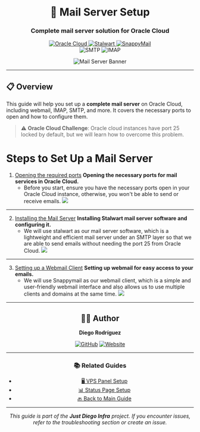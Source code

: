 <div align="center">

# 📧 Mail Server Setup
### Complete mail server solution for Oracle Cloud

<p align="center">
  <a href="https://cloud.oracle.com/">
    <img src="https://img.shields.io/badge/Oracle_Cloud-Compatible-F80000?style=for-the-badge&logo=oracle&logoColor=white" alt="Oracle Cloud">
  </a>
  <a href="https://stalw.art/">
    <img src="https://img.shields.io/badge/Stalwart-Mail_Server-2E8B57?style=for-the-badge&logo=mail&logoColor=white" alt="Stalwart">
  </a>
  <a href="https://snappymail.eu/">
    <img src="https://img.shields.io/badge/SnappyMail-Webmail-FF6B35?style=for-the-badge&logo=mail&logoColor=white" alt="SnappyMail">
  </a>
  <br>
  <img src="https://img.shields.io/badge/SMTP-Enabled-4CAF50?style=for-the-badge&logo=gmail&logoColor=white" alt="SMTP">
  <img src="https://img.shields.io/badge/IMAP-Enabled-2196F3?style=for-the-badge&logo=thunderbird&logoColor=white" alt="IMAP">
</p>

![Mail Server Banner](https://i.imgur.com/pKKT8TT.png)

</div>

---

## 📋 Overview

This guide will help you set up a **complete mail server** on Oracle Cloud, including webmail, IMAP, SMTP, and more. It covers the necessary ports to open and how to configure them.

> ⚠️ **Oracle Cloud Challenge**: Oracle cloud instances have port 25 locked by default, but we will learn how to overcome this problem.

# Steps to Set Up a Mail Server
1. [Opening the required ports](#ports-to-open)
  **Opening the necessary ports for mail services in Oracle Cloud.**
    - Before you start, ensure you have the necessary ports open in your Oracle Cloud instance, otherwise, you won't be able to send or  receive emails.
    ![](https://i.imgur.com/Q5iWlq8.png)

---

2. [Installing the Mail Server](#installing-mail-server)
    **Installing Stalwart mail server software and configuring it.**
    - We will use stalwart as our mail server software, which is a lightweight and efficient mail server under an SMTP layer so that we are able to send emails without needing the port 25 from Oracle Cloud.
    ![](https://i.imgur.com/Uvnwrww.png)



--- 

3. [Setting up a Webmail Client](#configuring-webmail)
    **Setting up webmail for easy access to your emails.**
    - We will use Snappymail as our webmail client, which is a simple and user-friendly webmail interface and also allows us to use multiple clients and domains at the same time.
    ![](https://i.imgur.com/uz0PChZ.png)

---

<div align="center">

## 👨‍💻 Author

**Diego Rodríguez**

[![GitHub](https://img.shields.io/badge/GitHub-Profile-181717?style=for-the-badge&logo=github&logoColor=white)](https://github.com/justdiego)
[![Website](https://img.shields.io/badge/Website-justdiego.com-FF6B6B?style=for-the-badge&logo=firefox&logoColor=white)](https://justdiego.com)

---

### 📚 Related Guides
- [🖥️ VPS Panel Setup](../vps-panel/README.md)
- [📊 Status Page Setup](../uptime-status/README.md)
- [🔙 Back to Main Guide](../../../README.md)

---

*This guide is part of the **Just Diego Infra** project. If you encounter issues, refer to the troubleshooting section or create an issue.*

</div>